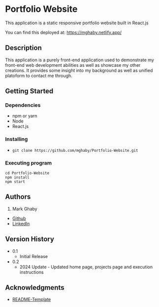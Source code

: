 # Portfolio Website

This application is a static responsive portfolio website built in React.js

You can find this deployed at: https://mghaby.netlify.app/

## Description

This application is a purely front-end application used to demonstrate my front-end web development abilities as well as showcase my other creations. It provides some insight into my background as well as unified platoform to contact me through.

## Getting Started

### Dependencies

* npm or yarn
* Node
* React.js

### Installing

* `git clone https://github.com/mghaby/Portfolio-Website.git`


### Executing program

```
cd Portfolio-Website
npm install
npm start
```

## Authors

1. Mark Ghaby
  * [Github](https://github.com/mghaby)
  * [LinkedIn](https://www.linkedin.com/in/mghaby/)

## Version History

* 0.1
    * Initial Release
* 0.2
    * 2024 Update - Updated home page, projects page and execution instructions

## Acknowledgments

* [README-Template](https://gist.github.com/DomPizzie/7a5ff55ffa9081f2de27c315f5018afc)